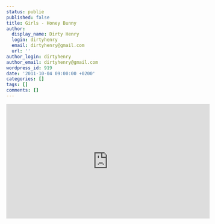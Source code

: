 ```yaml
---
status: publie
published: false
title: Girls - Honey Bunny
author:
  display_name: Dirty Henry
  login: dirtyhenry
  email: dirtyhenry@gmail.com
  url: ''
author_login: dirtyhenry
author_email: dirtyhenry@gmail.com
wordpress_id: 919
date: '2011-10-04 09:00:00 +0200'
categories: []
tags: []
comments: []
---
```

<iframe width="540" height="304" src="http://www.youtube.com/embed/IxuDoYhQI2o" frameborder="0" allowfullscreen></iframe>
